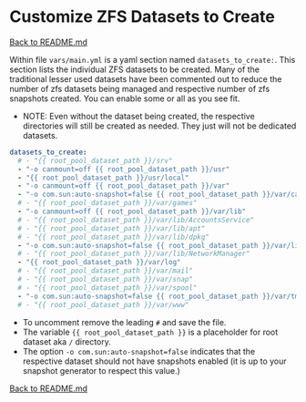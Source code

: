 # Customize ZFS Datasets to Create

[Back to README.md](../README.md)

Within file `vars/main.yml` is a yaml section named `datasets_to_create:`. This section lists the individual ZFS datasets to be created. Many of the traditional lesser used datasets have been commented out to reduce the number of zfs datasets being managed and respective number of zfs snapshots created. You can enable some or all as you see fit.

* NOTE: Even without the dataset being created, the respective directories will still be created as needed. They just will not be dedicated datasets.

```yaml
datasets_to_create:
  # - "{{ root_pool_dataset_path }}/srv"
  - "-o canmount=off {{ root_pool_dataset_path }}/usr"
  - "{{ root_pool_dataset_path }}/usr/local"
  - "-o canmount=off {{ root_pool_dataset_path }}/var"
  - "-o com.sun:auto-snapshot=false {{ root_pool_dataset_path }}/var/cache"
  # - "{{ root_pool_dataset_path }}/var/games"
  - "-o canmount=off {{ root_pool_dataset_path }}/var/lib"
  # - "{{ root_pool_dataset_path }}/var/lib/AccountsService"
  # - "{{ root_pool_dataset_path }}/var/lib/apt"
  # - "{{ root_pool_dataset_path }}/var/lib/dpkg"
  - "-o com.sun:auto-snapshot=false {{ root_pool_dataset_path }}/var/lib/docker"
  # - "{{ root_pool_dataset_path }}/var/lib/NetworkManager"
  - "{{ root_pool_dataset_path }}/var/log"
  # - "{{ root_pool_dataset_path }}/var/mail"
  # - "{{ root_pool_dataset_path }}/var/snap"
  # - "{{ root_pool_dataset_path }}/var/spool"
  - "-o com.sun:auto-snapshot=false {{ root_pool_dataset_path }}/var/tmp"
  # - "{{ root_pool_dataset_path }}/var/www"
```

* To uncomment remove the leading `#` and save the file.
* The variable `{{ root_pool_dataset_path }}` is a placeholder for root dataset aka `/` directory.
* The option `-o com.sun:auto-snapshot=false` indicates that the respective dataset should not have snapshots enabled (it is up to your snapshot generator to respect this value.)

[Back to README.md](../README.md)
